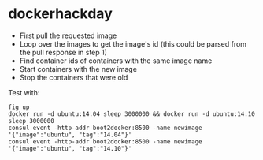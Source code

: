 dockerhackday
=============

- First pull the requested image
- Loop over the images to get the image's id (this could be parsed from the pull response in step 1)
- Find container ids of containers with the same image name
- Start containers with the new image
- Stop the containers that were old

Test with:

```
fig up
docker run -d ubuntu:14.04 sleep 3000000 && docker run -d ubuntu:14.10 sleep 3000000
consul event -http-addr boot2docker:8500 -name newimage '{"image":"ubuntu", "tag":"14.04"}'
consul event -http-addr boot2docker:8500 -name newimage '{"image":"ubuntu", "tag":"14.10"}'
```
